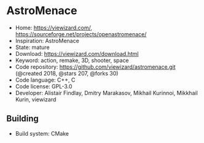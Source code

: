 # AstroMenace

- Home: https://viewizard.com/, https://sourceforge.net/projects/openastromenace/
- Inspiration: AstroMenace
- State: mature
- Download: https://viewizard.com/download.html
- Keyword: action, remake, 3D, shooter, space
- Code repository: https://github.com/viewizard/astromenace.git (@created 2018, @stars 207, @forks 30)
- Code language: C++, C
- Code license: GPL-3.0
- Developer: Alistair Findlay, Dmitry Marakasov, Mikhail Kurinnoi, Mikkhail Kurin, viewizard

## Building

- Build system: CMake
